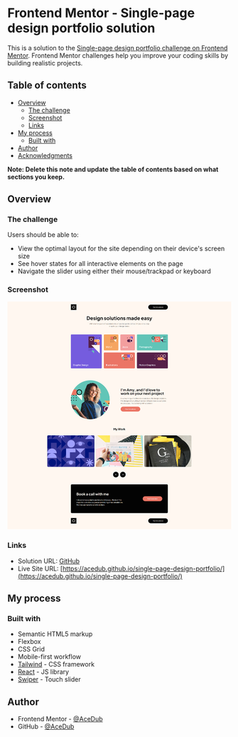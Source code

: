 # Frontend Mentor - Single-page design portfolio solution

This is a solution to the [Single-page design portfolio challenge on Frontend Mentor](https://www.frontendmentor.io/challenges/singlepage-design-portfolio-2MMhyhfKVo). Frontend Mentor challenges help you improve your coding skills by building realistic projects.

## Table of contents

- [Overview](#overview)
  - [The challenge](#the-challenge)
  - [Screenshot](#screenshot)
  - [Links](#links)
- [My process](#my-process)
  - [Built with](#built-with)
- [Author](#author)
- [Acknowledgments](#acknowledgments)

**Note: Delete this note and update the table of contents based on what sections you keep.**

## Overview

### The challenge

Users should be able to:

- View the optimal layout for the site depending on their device's screen size
- See hover states for all interactive elements on the page
- Navigate the slider using either their mouse/trackpad or keyboard

### Screenshot

![](./screenshot.png)

### Links

- Solution URL: [GitHub](https://github.com/AceDub/single-page-design-portfolio)
- Live Site URL: [https://acedub.github.io/single-page-design-portfolio/](https://acedub.github.io/single-page-design-portfolio/)

## My process

### Built with

- Semantic HTML5 markup
- Flexbox
- CSS Grid
- Mobile-first workflow
- [Tailwind](https://tailwindcss.com/) - CSS framework
- [React](https://reactjs.org/) - JS library
- [Swiper](https://swiperjs.com/) - Touch slider

## Author

- Frontend Mentor - [@AceDub](https://www.frontendmentor.io/profile/AceDub)
- GitHub - [@AceDub](https://github.com/AceDub)
